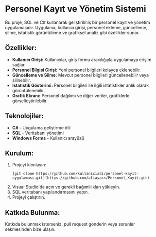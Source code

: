 # Personel Kayıt ve Yönetim Sistemi

Bu proje, SQL ve C# kullanarak geliştirilmiş bir personel kayıt ve yönetim uygulamasıdır. Uygulama, kullanıcı girişi, personel ekleme, güncelleme, silme, istatistik görüntüleme ve grafiksel analiz gibi özellikler sunar.

## Özellikler:
- **Kullanıcı Girişi:** Kullanıcılar, giriş formu aracılığıyla uygulamaya erişim sağlar.
- **Personel Bilgisi Girişi:** Yeni personel bilgileri kolayca eklenebilir.
- **Güncelleme ve Silme:** Mevcut personel bilgileri güncellenebilir veya silinebilir.
- **İstatistik Gösterimi:** Personel bilgileri ile ilgili istatistikler anlık olarak görüntülenebilir.
- **Grafik Ekranı:** Personel dağılımı ve diğer veriler, grafiklerle görselleştirilebilir.

## Teknolojiler:
- **C#** - Uygulama geliştirme dili
- **SQL** - Veritabanı yönetimi
- **Windows Forms** - Kullanıcı arayüzü

## Kurulum:
1. Projeyi klonlayın: 
    ```
    [git clone https://github.com/kullaniciadi/personel-kayit-uygulamasi.git](https://github.com/aliayass/Personel_Kayit.git)
    ```
2. Visual Studio'da açın ve gerekli bağımlılıkları yükleyin.
3. SQL veritabanı yapılandırmasını yapın.
4. Projeyi çalıştırın.

## Katkıda Bulunma:
Katkıda bulunmak isterseniz, pull request gönderin veya sorunlar sekmesinden bize ulaşın.
